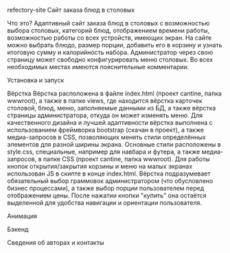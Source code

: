 refectory-site
Сайт заказа блюд в столовых

Что это?
Адаптивный сайт заказа блюд в столовых с возможностью выбора столовых, категорий блюд, отображением времени работы, возможностью работы со всех устройств, имеющих экран. На сайте можно выбрать блюдо, размер порции, добавить его в корзину и узнать итоговую сумму и калорийность набора. Администратор через свою страницу может свободно конфигурировать меню столовых. Во всех необходимых местах имеются пояснительные комментарии.

Установка и запуск

Вёрстка
Вёрстка расположена в файле index.html (проект cantine, папка wwwroot), а также в папке views, где находится вёрстка карточек столовой, блюд, меню, заполняемые данными из БД, а также вёрстка страницы администратора, откуда он может изменять меню.
Для качественного дизайна и лучшей адаптивности вёрстка выполнена с использованием фреймворка bootstrap (скачан в проект), а также медиа-запросов в CSS, позволяющих менять стили определённых элементов для разной ширины экрана. 
Основные стили расположены в style.css, специальные, например для навбара и футера, а также медиа-запросов, в папке CSS (проект cantine, папка wwwroot). 
Для работы кнопок открытия/закрытия корзины и меню на малых экранах использован JS в скипте в концe index.html.
Вёрстка подразумевает обязательный выбор граммовок администратором (что обусловлено бизнес процессами), а также выбор порции пользователем перед отображением цены. После нажатии кнопки "купить" она остаётся выделенной для удобства навигации и ориентации пользователя.

Анимация

Бэкенд

Сведения об авторах и контакты


